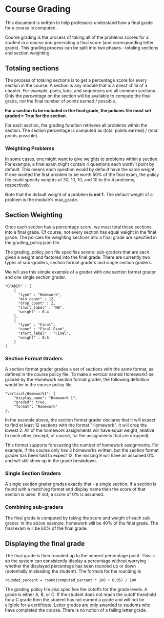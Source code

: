 # Course Grading

This document is written to help professors understand how a final grade for a
course is computed.

Course grading is the process of taking all of the problems scores for a student
in a course and generating a final score (and corresponding letter grade). This 
grading process can be split into two phases - totaling sections and section 
weighting.

## Totaling sections

The process of totaling sections is to get a percentage score for every section
in the course. A section is any module that is a direct child of a chapter. For
example, psets, labs, and sequences are all common sections. Only the
*percentage* on the section will be available to compute the final grade, *not*
the final number of points earned / possible.

**For a section to be included in the final grade, the policies file must set
graded = True for the section.**

For each section, the grading function retrieves all problems within the
section. The section percentage is computed as (total points earned) / (total
points possible).


### Weighting Problems
In some cases, one might want to give weights to problems within a section. For
example, a final exam might contain 4 questions each worth 1 point by default.
This means each question would by default have the same weight. If one wanted
the first problem to be worth 50% of the final exam, the policy file could specify
weights of 30, 10, 10, and 10 to the 4 problems, respectively.

Note that the default weight of a problem **is not 1.** The default weight of a
problem is the module's max_grade.

## Section Weighting

Once each section has a percentage score, we must total those sections into a
final grade. Of course, not every section has equal weight in the final grade.
The policies for weighting sections into a final grade are specified in the
grading_policy.json file.

The grading_policy.json file specifies several sub-graders that are each given
a weight and factored into the final grade. There are currently two types of
sub-graders, section format graders and single section graders.

We will use this simple example of a grader with one section format grader and
one single section grader.


    "GRADER" : [
        {
          "type" : "Homework",
          "min_count" : 12,
          "drop_count" : 2,
          "short_label" : "HW",
          "weight" : 0.4
        },
        {
          "type" : "Final",
          "name" : "Final Exam",
          "short_label" : "Final",
          "weight" : 0.6
        }
    ]

### Section Format Graders

A section format grader grades a set of sections with the same format, as
defined in the course policy file. To make a vertical named Homework1 be graded
by the Homework section format grader, the following definition would be in the
course policy file.


    "vertical/Homework1": {
        "display_name": "Homework 1", 
        "graded": true, 
        "format": "Homework"
    },


In the example above, the section format grader declares that it will expect to
find at least 12 sections with the format "Homework". It will drop the lowest 2.
All of the homework assignments will have equal weight, relative to each other 
(except, of course, for the assignments that are dropped).

This format supports forecasting the number of homework assignments. For
example, if the course only has 3 homeworks written, but the section format
grader has been told to expect 12, the missing 9 will have an assumed 0% and
will still show up in the grade breakdown.


### Single Section Graders

A single section grader grades exactly that - a single section. If a section
is found with a matching format and display name then the score of that section
is used. If not, a score of 0% is assumed.


### Combining sub-graders

The final grade is computed by taking the score and weight of each sub grader.
In the above example, homework will be 40% of the final grade. The final exam
will be 60% of the final grade.

## Displaying the final grade

The final grade is then rounded up to the nearest percentage point. This is so
the system can consistently display a percentage without worrying whether the
displayed percentage has been rounded up or down (potentially misleading the
student). The formula for the rounding is

    rounded_percent = round(computed_percent * 100 + 0.05) / 100

The grading policy file also specifies the cutoffs for the grade levels. A
grade is either A, B, or C. If the student does not reach the cutoff threshold
for a C grade then the student has not earned a grade and will not be eligible
for a certificate. Letter grades are only awarded to students who have
completed the course. There is no notion of a failing letter grade.




